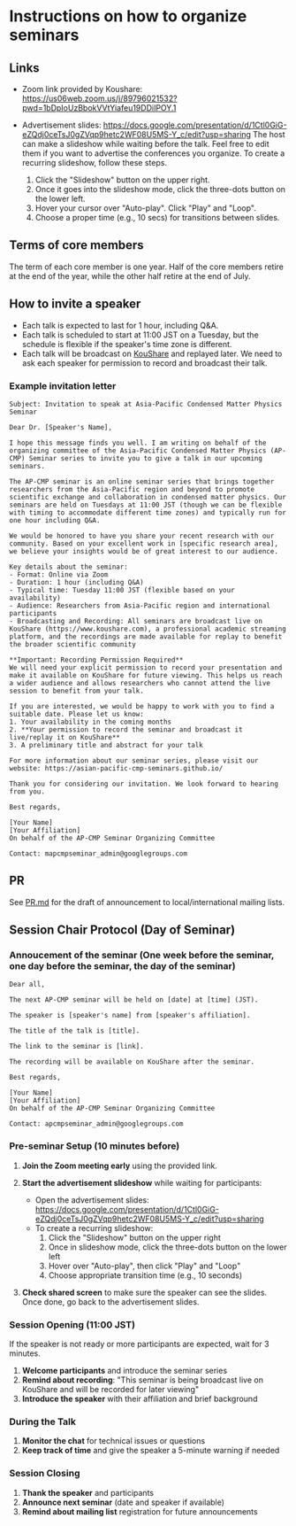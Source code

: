 # Instructions on how to organize seminars

## Links
- Zoom link provided by Koushare: https://us06web.zoom.us/j/89796021532?pwd=1bDpIoUzBbokVVtYiafeu19DDiIPOY.1

- Advertisement slides: https://docs.google.com/presentation/d/1Ctl0GiG-eZQdj0ceTsJ0gZVqp9hetc2WF08U5MS-Y_c/edit?usp=sharing
The host can make a slideshow while waiting before the talk.
Feel free to edit them if you want to advertise the conferences you organize.
To create a recurring slideshow, follow these steps.
  1. Click the "Slideshow" button on the upper right.
  2. Once it goes into the slideshow mode, click the three-dots button on the lower left.
  3. Hover your cursor over "Auto-play". Click "Play" and "Loop".
  4. Choose a proper time (e.g., 10 secs) for transitions between slides.
  

## Terms of core members
The term of each core member is one year.
Half of the core members retire at the end of the year,
while the other half retire at the end of July.

## How to invite a speaker

* Each talk is expected to last for 1 hour, including Q&A.
* Each talk is scheduled to start at 11:00 JST on a Tuesday, but the schedule is flexible if the speaker's time zone is different.
* Each talk will be broadcast on [KouShare](https://www.koushare.com) and replayed later. We need to ask each speaker for permission to record and broadcast their talk.

### Example invitation letter

```
Subject: Invitation to speak at Asia-Pacific Condensed Matter Physics Seminar

Dear Dr. [Speaker's Name],

I hope this message finds you well. I am writing on behalf of the organizing committee of the Asia-Pacific Condensed Matter Physics (AP-CMP) Seminar series to invite you to give a talk in our upcoming seminars.

The AP-CMP seminar is an online seminar series that brings together researchers from the Asia-Pacific region and beyond to promote scientific exchange and collaboration in condensed matter physics. Our seminars are held on Tuesdays at 11:00 JST (though we can be flexible with timing to accommodate different time zones) and typically run for one hour including Q&A.

We would be honored to have you share your recent research with our community. Based on your excellent work in [specific research area], we believe your insights would be of great interest to our audience.

Key details about the seminar:
- Format: Online via Zoom
- Duration: 1 hour (including Q&A)
- Typical time: Tuesday 11:00 JST (flexible based on your availability)
- Audience: Researchers from Asia-Pacific region and international participants
- Broadcasting and Recording: All seminars are broadcast live on KouShare (https://www.koushare.com), a professional academic streaming platform, and the recordings are made available for replay to benefit the broader scientific community

**Important: Recording Permission Required**
We will need your explicit permission to record your presentation and make it available on KouShare for future viewing. This helps us reach a wider audience and allows researchers who cannot attend the live session to benefit from your talk.

If you are interested, we would be happy to work with you to find a suitable date. Please let us know:
1. Your availability in the coming months
2. **Your permission to record the seminar and broadcast it live/replay it on KouShare**
3. A preliminary title and abstract for your talk

For more information about our seminar series, please visit our website: https://asian-pacific-cmp-seminars.github.io/

Thank you for considering our invitation. We look forward to hearing from you.

Best regards,

[Your Name]
[Your Affiliation]
On behalf of the AP-CMP Seminar Organizing Committee

Contact: mapcmpseminar_admin@googlegroups.com
```

## PR

See [PR.md](PR.md) for the draft of announcement to local/international mailing lists.

## Session Chair Protocol (Day of Seminar)


### Annoucement of the seminar (One week before the seminar, one day before the seminar, the day of the seminar)

```
Dear all,

The next AP-CMP seminar will be held on [date] at [time] (JST).

The speaker is [speaker's name] from [speaker's affiliation].

The title of the talk is [title].

The link to the seminar is [link].

The recording will be available on KouShare after the seminar.

Best regards,

[Your Name]
[Your Affiliation]
On behalf of the AP-CMP Seminar Organizing Committee

Contact: apcmpseminar_admin@googlegroups.com
```



### Pre-seminar Setup (10 minutes before)

1. **Join the Zoom meeting early** using the provided link.

2. **Start the advertisement slideshow** while waiting for participants:
   - Open the advertisement slides: https://docs.google.com/presentation/d/1Ctl0GiG-eZQdj0ceTsJ0gZVqp9hetc2WF08U5MS-Y_c/edit?usp=sharing
   - To create a recurring slideshow:
     1. Click the "Slideshow" button on the upper right
     2. Once in slideshow mode, click the three-dots button on the lower left
     3. Hover over "Auto-play", then click "Play" and "Loop"
     4. Choose appropriate transition time (e.g., 10 seconds)


3. **Check shared screen** to make sure the speaker can see the slides. Once done, go back to the advertisement slides.

### Session Opening (11:00 JST)
If the speaker is not ready or more participants are expected, wait for 3 minutes.

1. **Welcome participants** and introduce the seminar series
2. **Remind about recording**: "This seminar is being broadcast live on KouShare and will be recorded for later viewing"
3. **Introduce the speaker** with their affiliation and brief background

### During the Talk

1. **Monitor the chat** for technical issues or questions
2. **Keep track of time** and give the speaker a 5-minute warning if needed

### Session Closing

1. **Thank the speaker** and participants
2. **Announce next seminar** (date and speaker if available)
3. **Remind about mailing list** registration for future announcements
